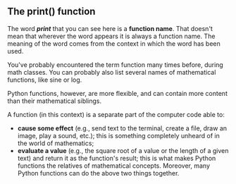 ## The print() function

The word **_print_** that you can see here is a **function name**. That doesn't mean that wherever the word appears it is always a function name. The meaning of the word comes from the context in which the word has been used.

You've probably encountered the term function many times before, during math classes. You can probably also list several names of mathematical functions, like sine or log.

Python functions, however, are more flexible, and can contain more content than their mathematical siblings.

A function (in this context) is a separate part of the computer code able to:

- **cause some effect** (e.g., send text to the terminal, create a file, draw an image, play a sound, etc.); this is something completely unheard of in the world of mathematics;
- **evaluate a value** (e.g., the square root of a value or the length of a given text) and return it as the function's result; this is what makes Python functions the relatives of mathematical concepts.
Moreover, many Python functions can do the above two things together.
